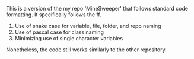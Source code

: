 This is a version of the my repo 'MineSweeper' that follows standard code formatting.
It specifically follows the ff.
1. Use of snake case for variable, file, folder, and repo naming
2. Use of pascal case for class naming
3. Minimizing use of single character variables

Nonetheless, the code still works similarly to the other repository.
